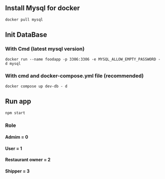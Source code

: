 ## Install Mysql for docker

`docker pull mysql`

## Init DataBase

### With Cmd (latest mysql version)

`docker run --name foodapp -p 3306:3306 -e MYSQL_ALLOW_EMPTY_PASSWORD -d mysql`

### With cmd and docker-compose.yml file (recommended)

`docker compose up dev-db - d`

## Run app
`npm start`

### Role

#### Admim = 0

#### User = 1

#### Restaurant owner = 2

#### Shipper = 3
